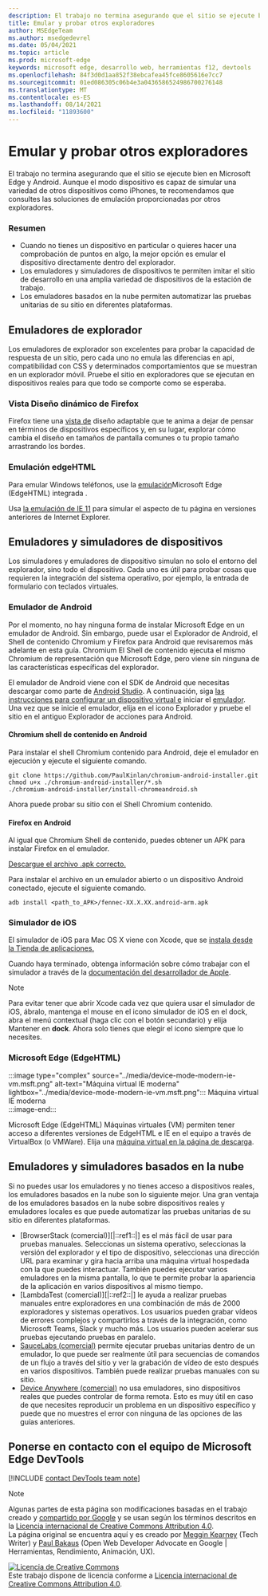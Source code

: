 ```yaml
---
description: El trabajo no termina asegurando que el sitio se ejecute bien en Microsoft Edge y Android.  Aunque el modo dispositivo es capaz de simular una variedad de otros dispositivos como iPhones, te recomendamos que consultes las soluciones de emulación proporcionadas por otros exploradores.
title: Emular y probar otros exploradores
author: MSEdgeTeam
ms.author: msedgedevrel
ms.date: 05/04/2021
ms.topic: article
ms.prod: microsoft-edge
keywords: microsoft edge, desarrollo web, herramientas f12, devtools
ms.openlocfilehash: 84f3d0d1aa852f38ebcafea45fce8605616e7cc7
ms.sourcegitcommit: 01ed086305c06b4e3a0436586524986700276148
ms.translationtype: MT
ms.contentlocale: es-ES
ms.lasthandoff: 08/14/2021
ms.locfileid: "11893600"
---
```

<!-- Copyright Meggin Kearney and Paul Bakaus

   Licensed under the Apache License, Version 2.0 (the "License");
   you may not use this file except in compliance with the License.
   You may obtain a copy of the License at

       https://www.apache.org/licenses/LICENSE-2.0

   Unless required by applicable law or agreed to in writing, software
   distributed under the License is distributed on an "AS IS" BASIS,
   WITHOUT WARRANTIES OR CONDITIONS OF ANY KIND, either express or implied.
   See the License for the specific language governing permissions and
   limitations under the License.  -->
# <a name="emulate-and-test-other-browsers"></a>Emular y probar otros exploradores  

El trabajo no termina asegurando que el sitio se ejecute bien en Microsoft Edge y Android.  Aunque el modo dispositivo es capaz de simular una variedad de otros dispositivos como iPhones, te recomendamos que consultes las soluciones de emulación proporcionadas por otros exploradores.  

### <a name="summary"></a>Resumen  

*   Cuando no tienes un dispositivo en particular o quieres hacer una comprobación de puntos en algo, la mejor opción es emular el dispositivo directamente dentro del explorador.  
*   Los emuladores y simuladores de dispositivos te permiten imitar el sitio de desarrollo en una amplia variedad de dispositivos de la estación de trabajo.  
*   Los emuladores basados en la nube permiten automatizar las pruebas unitarias de su sitio en diferentes plataformas.  

## <a name="browser-emulators"></a>Emuladores de explorador  

Los emuladores de explorador son excelentes para probar la capacidad de respuesta de un sitio, pero cada uno no emula las diferencias en api, compatibilidad con CSS y determinados comportamientos que se muestran en un explorador móvil.  Pruebe el sitio en exploradores que se ejecutan en dispositivos reales para que todo se comporte como se esperaba.  

### <a name="firefox-responsive-design-view"></a>Vista Diseño dinámico de Firefox  

Firefox tiene una [vista de][MDNResponsiveDesignMode] diseño adaptable que te anima a dejar de pensar en términos de dispositivos específicos y, en su lugar, explorar cómo cambia el diseño en tamaños de pantalla comunes o tu propio tamaño arrastrando los bordes.  

### <a name="edgehtml-emulation"></a>Emulación edgeHTML  

Para emular Windows teléfonos, use la [emulación][ArchiveMicrosoftEdgeDevtoolsEmulation]Microsoft Edge \(EdgeHTML\) integrada .  

Usa [la emulación de IE 11][Ie11DevToolsEmulation] para simular el aspecto de tu página en versiones anteriores de Internet Explorer.  

## <a name="device-emulators-and-simulators"></a>Emuladores y simuladores de dispositivos  

Los simuladores y emuladores de dispositivo simulan no solo el entorno del explorador, sino todo el dispositivo.  Cada uno es útil para probar cosas que requieren la integración del sistema operativo, por ejemplo, la entrada de formulario con teclados virtuales.  

### <a name="android-emulator"></a>Emulador de Android  

<!--  
:::image type="complex" source="../media/device-mode-android-emulator-stock-browser.msft.png" alt-text="Stock Browser in Android Emulator" lightbox="../media/device-mode-android-emulator-stock-browser.msft.png":::
   Stock Browser in Android Emulator  
:::image-end:::  
-->  

Por el momento, no hay ninguna forma de instalar Microsoft Edge en un emulador de Android.  Sin embargo, puede usar el Explorador de Android, el Shell de contenido Chromium y Firefox para Android que revisaremos más adelante en esta guía.  Chromium El Shell de contenido ejecuta el mismo Chromium de representación que Microsoft Edge, pero viene sin ninguna de las características específicas del explorador.  

El emulador de Android viene con el SDK de Android que necesitas descargar como parte de [Android Studio][AndroidStudioDownload].  A continuación, siga [las instrucciones para configurar un dispositivo virtual e][AndroidStudioCreateManageVirtualDevices] iniciar el [emulador][AndroidStudioRunAppsAndroidEmulator].  
Una vez que se inicie el emulador, elija en el icono Explorador y pruebe el sitio en el antiguo Explorador de acciones para Android.  

#### <a name="chromium-content-shell-on-android"></a>Chromium shell de contenido en Android  

<!--  
:::image type="complex" source="../media/device-mode-android-avd-contentshell.msft.png" alt-text="Android Emulator Content Shell" lightbox="../media/device-mode-android-avd-contentshell.msft.png":::
   Android Emulator Content Shell  
:::image-end:::  
-->  

Para instalar el shell Chromium contenido para Android, deje el emulador en ejecución y ejecute el siguiente comando.  

```shell
git clone https://github.com/PaulKinlan/chromium-android-installer.git
chmod u+x ./chromium-android-installer/*.sh
./chromium-android-installer/install-chromeandroid.sh
```  

Ahora puede probar su sitio con el Shell Chromium contenido.  

#### <a name="firefox-on-android"></a>Firefox en Android  

<!--  
:::image type="complex" source="../media/device-mode-ff-on-android-emulator.msft.png" alt-text="Firefox Icon on Android Emulator" lightbox="../media/device-mode-ff-on-android-emulator.msft.png":::
   Firefox Icon on Android Emulator  
:::image-end:::  
-->  

Al igual que Chromium Shell de contenido, puedes obtener un APK para instalar Firefox en el emulador.  

[Descargue el archivo .apk correcto.][MozillaFirefoxDownload]  

Para instalar el archivo en un emulador abierto o un dispositivo Android conectado, ejecute el siguiente comando.  

```shell
adb install <path_to_APK>/fennec-XX.X.XX.android-arm.apk
```  

### <a name="ios-simulator"></a>Simulador de iOS  

El simulador de iOS para Mac OS X viene con Xcode, que se [instala desde la Tienda de aplicaciones.][MacAppStoreXcode]  

Cuando haya terminado, obtenga información sobre cómo trabajar con el simulador a través de la [documentación del desarrollador de Apple][AppleSimulatorHelp].  

> [!NOTE]
> Para evitar tener que abrir Xcode cada vez que quiera usar el simulador de iOS, ábralo, mantenga el mouse en el icono simulador de iOS en el dock, abra el menú contextual \(haga clic con el botón secundario\) y elija Mantener en **dock**.  Ahora solo tienes que elegir el icono siempre que lo necesites.  

###  <a name="microsoft-edge-edgehtml"></a>Microsoft Edge (EdgeHTML)  

:::image type="complex" source="../media/device-mode-modern-ie-vm.msft.png" alt-text="Máquina virtual IE moderna" lightbox="../media/device-mode-modern-ie-vm.msft.png":::
   Máquina virtual IE moderna  
:::image-end:::  

Microsoft Edge \(EdgeHTML\) Máquinas virtuales \(VM\) permiten tener acceso a diferentes versiones de EdgeHTML e IE en el equipo a través de VirtualBox \(o VMWare\).  Elija una [máquina virtual en la página de descarga][MicrosoftDeveloperEdgeVms].  

## <a name="cloud-based-emulators-and-simulators"></a>Emuladores y simuladores basados en la nube  

Si no puedes usar los emuladores y no tienes acceso a dispositivos reales, los emuladores basados en la nube son lo siguiente mejor.  Una gran ventaja de los emuladores basados en la nube sobre dispositivos reales y emuladores locales es que puede automatizar las pruebas unitarias de su sitio en diferentes plataformas.  

*   [BrowserStack (comercial)][|::ref1::|] es el más fácil de usar para pruebas manuales.  Seleccionas un sistema operativo, seleccionas la versión del explorador y el tipo de dispositivo, seleccionas una dirección URL para examinar y gira hacia arriba una máquina virtual hospedada con la que puedes interactuar.  También puedes ejecutar varios emuladores en la misma pantalla, lo que te permite probar la apariencia de la aplicación en varios dispositivos al mismo tiempo.  
*   [LambdaTest (comercial)][|::ref2::|] le ayuda a realizar pruebas manuales entre exploradores en una combinación de más de 2000 exploradores y sistemas operativos. Los usuarios pueden grabar vídeos de errores complejos y compartirlos a través de la integración, como Microsoft Teams, Slack y mucho más. Los usuarios pueden acelerar sus pruebas ejecutando pruebas en paralelo.
*   [SauceLabs (comercial)][SauceLabs] permite ejecutar pruebas unitarias dentro de un emulador, lo que puede ser realmente útil para secuencias de comandos de un flujo a través del sitio y ver la grabación de vídeo de esto después en varios dispositivos.  También puede realizar pruebas manuales con su sitio.  
*   [Device Anywhere (comercial)][AppExperience] no usa emuladores, sino dispositivos reales que puedes controlar de forma remota.  Esto es muy útil en caso de que necesites reproducir un problema en un dispositivo específico y puede que no muestres el error con ninguna de las opciones de las guías anteriores.  

## <a name="getting-in-touch-with-the-microsoft-edge-devtools-team"></a>Ponerse en contacto con el equipo de Microsoft Edge DevTools  

[!INCLUDE [contact DevTools team note](../includes/contact-devtools-team-note.md)]  

<!-- links -->  

[ArchiveMicrosoftEdgeDevtoolsEmulation]: /archive/microsoft-edge/legacy/developer/devtools-guide/emulation "Emulación | Microsoft Docs"  

[Ie11DevToolsEmulation]: /previous-versions/windows/internet-explorer/ie-developer/samples/dn255001(v=vs.85) "Emular exploradores, tamaños de pantalla y ubicaciones DE GPS | Microsoft Docs"  

[MicrosoftDeveloperEdgeVms]: https://developer.microsoft.com/microsoft-edge/tools/vms "Descargar máquinas virtuales"  

[AndroidStudioCreateManageVirtualDevices]: https://developer.android.com/tools/devices/managing-avds.html "Crear y administrar dispositivos virtuales | Desarrolladores de Android"  
[AndroidStudioDownload]:  https://developer.android.com/sdk/installing/studio.html "Descargar herramientas de Android Studio y SDK | Desarrolladores de Android"  
[AndroidStudioRunAppsAndroidEmulator]: https://developer.android.com/tools/devices/emulator.html "Ejecutar aplicaciones en el Emulator | Desarrolladores de Android"  

[AppExperience]: https://www.sigos.com/app-experience/ "Experiencia de la aplicación"  
[AppleSimulatorHelp]: https://help.apple.com/simulator/mac/current "Ayuda del simulador: configuración | Manzana"  
[BrowserStack]: https://www.browserstack.com/automate "BrowserStack"  
[MacAppStoreXcode]: https://itunes.apple.com/app/xcode/id497799835 "Xcode en la Mac App Store"  
[MDNResponsiveDesignMode]: https://developer.mozilla.org/docs/Tools/Responsive_Design_View "Modo de diseño dinámico | MDN"  
[MozillaFirefoxDownload]: https://www.mozilla.org/firefox/all/#product-android-beta "Descargar el explorador Firefox"  
[SauceLabs]: https://saucelabs.com "Laboratorios de salsa"  
[LambdaTest]: https://www.lambdatest.com/ "LambdaTest" 

> [!NOTE]
> Algunas partes de esta página son modificaciones basadas en el trabajo creado y [compartido por Google][GoogleSitePolicies] y se usan según los términos descritos en la [Licencia internacional de Creative Commons Attribution 4.0][CCA4IL].  
> La página original [](https://developers.google.com/web/tools/chrome-devtools/device-mode/testing-other-browsers) se encuentra aquí y es creado por [Meggin Kearney][MegginKearney] \(Tech Writer\) y [Paul Bakaus][PaulBakaus] \(Open Web Developer Advocate en Google | Herramientas, Rendimiento, Animación, UX\).  

[![Licencia de Creative Commons][CCby4Image]][CCA4IL]  
Este trabajo dispone de licencia conforme a [Licencia internacional de Creative Commons Attribution 4.0][CCA4IL].  

[CCA4IL]: https://creativecommons.org/licenses/by/4.0  
[CCby4Image]: https://i.creativecommons.org/l/by/4.0/88x31.png  
[GoogleSitePolicies]: https://developers.google.com/terms/site-policies  
[KayceBasques]: https://developers.google.com/web/resources/contributors#kayce-basques  
[MegginKearney]: https://developers.google.com/web/resources/contributors#meggin-kearney  
[PaulBakaus]: https://developers.google.com/web/resources/contributors#paul-bakaus  
